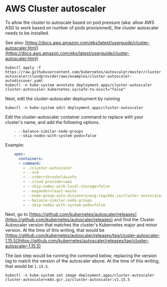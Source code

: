 # AWS Cluster autoscaler

To allow the cluster to autoscale based on pod pressure (aka: allow AWS ASG to work based on number of pods provisioned), the cluster autoscaler needs to be installed. 

See also: [https://docs.aws.amazon.com/eks/latest/userguide/cluster-autoscaler.html](https://docs.aws.amazon.com/eks/latest/userguide/cluster-autoscaler.html)

```shell script
kubectl apply -f https://raw.githubusercontent.com/kubernetes/autoscaler/master/cluster-autoscaler/cloudprovider/aws/examples/cluster-autoscaler-autodiscover.yaml
kubectl -n kube-system annotate deployment.apps/cluster-autoscaler cluster-autoscaler.kubernetes.io/safe-to-evict="false"
```

Next, edit the cluster-autoscaler deployment by running
```shell script
kubectl -n kube-system edit deployment.apps/cluster-autoscaler
```

Edit the cluster-autoscaler container command to replace <YOUR CLUSTER NAME> with your cluster's name, and add the following options.

        - --balance-similar-node-groups
        - --skip-nodes-with-system-pods=false
        
Example: 

```yaml
    spec:
      containers:
      - command:
        - ./cluster-autoscaler
        - --v=4
        - --stderrthreshold=info
        - --cloud-provider=aws
        - --skip-nodes-with-local-storage=false
        - --expander=least-waste
        - --node-group-auto-discovery=asg:tag=k8s.io/cluster-autoscaler/enabled,k8s.io/cluster-autoscaler/<YOUR CLUSTER NAME>
        - --balance-similar-node-groups
        - --skip-nodes-with-system-pods=false
```

Next, go to [https://github.com/kubernetes/autoscaler/releases](https://github.com/kubernetes/autoscaler/releases) and find the Cluster Autoscaler version that matches the cluster's Kubernetes major and minor version. At the time of this writing, that would be [https://github.com/kubernetes/autoscaler/releases/tag/cluster-autoscaler-1.15.5](https://github.com/kubernetes/autoscaler/releases/tag/cluster-autoscaler-1.15.5)


The last step would be running the command below, replacing the version tag to match the version of the autoscaler above. At the time of this writing, that would be `1.15.5`.
 
```shell script
kubectl -n kube-system set image deployment.apps/cluster-autoscaler cluster-autoscaler=k8s.gcr.io/cluster-autoscaler:v1.15.5
```